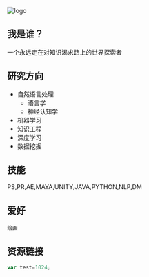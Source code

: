 ![logo](logo.jpg)

## 我是谁？

一个永远走在对知识渴求路上的世界探索者

## 研究方向

* 自然语言处理
    *  语言学
    *  神经认知学
* 机器学习
* 知识工程
* 深度学习
* 数据挖掘

## 技能

PS,PR,AE,MAYA,UNITY,JAVA,PYTHON,NLP,DM

## 爱好

`绘画`

## 资源链接

```javascript
var test=1024;
```
